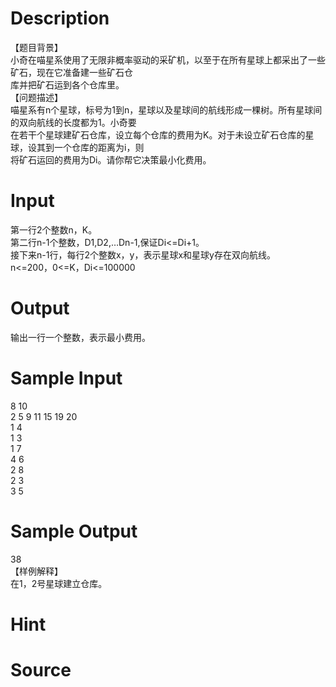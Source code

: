 
# Description

<div class="content"><div>【题目背景】</div>
<div>小奇在喵星系使用了无限非概率驱动的采矿机，以至于在所有星球上都采出了一些矿石，现在它准备建一些矿石仓</div>
<div>库并把矿石运到各个仓库里。</div>
<div>【问题描述】</div>
<div>喵星系有n个星球，标号为1到n，星球以及星球间的航线形成一棵树。所有星球间的双向航线的长度都为1。小奇要</div>
<div>在若干个星球建矿石仓库，设立每个仓库的费用为K。对于未设立矿石仓库的星球，设其到一个仓库的距离为i，则</div>
<div>将矿石运回的费用为Di。请你帮它决策最小化费用。</div>
<p></p></div>

# Input

<div class="content"><div>第一行2个整数n，K。</div>
<div>第二行n-1个整数，D1,D2,…Dn-1,保证Di&lt;=Di+1。</div>
<div>接下来n-1行，每行2个整数x，y，表示星球x和星球y存在双向航线。</div>
<div>n&lt;=200，0&lt;=K，Di&lt;=100000</div>
<p></p></div>

# Output

<div class="content"><div>输出一行一个整数，表示最小费用。</div>
<p></p></div>

# Sample Input

<div class="content"><span class="sampledata">8 10<br/>
2 5 9 11 15 19 20<br/>
1 4<br/>
1 3<br/>
1 7<br/>
4 6<br/>
2 8<br/>
2 3<br/>
3 5</span></div>

# Sample Output

<div class="content"><span class="sampledata">38<br/>
【样例解释】<br/>
在1，2号星球建立仓库。</span></div>

# Hint

<div class="content"><p></p></div>

# Source

<div class="content"><p><a href="problemset.php?search="></a></p></div>

